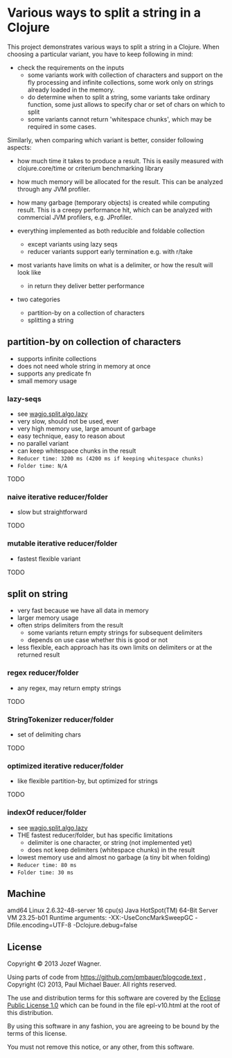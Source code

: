 # Various ways to split a string in a Clojure

This project demonstrates various ways to split a string in a Clojure. When choosing a particular variant, you have to keep following in mind:

* check the requirements on the inputs
  * some variants work with collection of characters and support 
    on the fly processing and infinite collections, some work only 
    on strings already loaded in the memory.
  * do determine when to split a string, some variants take ordinary
    function, some just allows to specify char or set of chars on
    which to split
  * some variants cannot return 'whitespace chunks', which may
    be required in some cases.

Similarly, when comparing which variant is better, consider following 
aspects:

  * how much time it takes to produce a result. This is easily 
    measured with clojure.core/time or criterium benchmarking library
  * how much memory will be allocated for the result. This can be 
    analyzed through any JVM profiler.
  * how many garbage (temporary objects) is created while computing
    result. This is a creepy performance hit, which can be analyzed
    with commercial JVM profilers, e.g. JProfiler.


* everything implemented as both reducible
  and foldable collection
  * except variants using lazy seqs
  * reducer variants support early termination e.g. with r/take
* most variants have limits on what is a delimiter, or
  how the result will look like
  * in return they deliver better performance
* two categories
  * partition-by on a collection of characters
  * splitting a string

## partition-by on collection of characters

* supports infinite collections
* does not need whole string in memory at once
* supports any predicate fn
* small memory usage

### lazy-seqs

* see [wagjo.split.algo.lazy](https://github.com/wagjo/string-split/blob/master/src/clj/wagjo/split/algo/lazy.clj)
* very slow, should not be used, ever
* very high memory use, large amount of garbage
* easy technique, easy to reason about
* no parallel variant
* can keep whitespace chunks in the result
* `Reducer time: 3200 ms (4200 ms if keeping whitespace chunks)`
* `Folder time: N/A`

TODO

### naive iterative reducer/folder

* slow but straightforward

TODO

### mutable iterative reducer/folder

* fastest flexible variant

TODO

## split on string

* very fast because we have all data in memory
* larger memory usage
* often strips delimiters from the result
  * some variants return empty strings for subsequent delimiters
  * depends on use case whether this is good or not
* less flexible, each approach has its own limits on delimiters
  or at the returned result

### regex reducer/folder

* any regex, may return empty strings

TODO

### StringTokenizer reducer/folder

* set of delimiting chars

TODO

### optimized iterative reducer/folder

* like flexible partition-by, but optimized for strings

TODO
  
### indexOf reducer/folder

* see [wagjo.split.algo.lazy](https://github.com/wagjo/string-split/blob/master/src/clj/wagjo/split/algo/indexof.clj)
* THE fastest reducer/folder, but has specific limitations
  * delimiter is one character, or string (not implemented yet)
  * does not keep delimiters (whitespace chunks) in the result
* lowest memory use and almost no garbage (a tiny bit when folding)
* `Reducer time: 80 ms`
* `Folder time: 30 ms`

## Machine

amd64 Linux 2.6.32-48-server 16 cpu(s)
Java HotSpot(TM) 64-Bit Server VM 23.25-b01
Runtime arguments: -XX:-UseConcMarkSweepGC -Dfile.encoding=UTF-8 -Dclojure.debug=false

## License

Copyright © 2013 Jozef Wagner.

Using parts of code from https://github.com/pmbauer/blogcode.text , Copyright (C) 2013, Paul Michael Bauer. All rights reserved.

The use and distribution terms for this software are covered by the [Eclipse Public License 1.0](http://opensource.org/licenses/eclipse-1.0.php) which can be found in the file epl-v10.html at the root of this distribution.

By using this software in any fashion, you are agreeing to be bound by the terms of this license.

You must not remove this notice, or any other, from this software.
